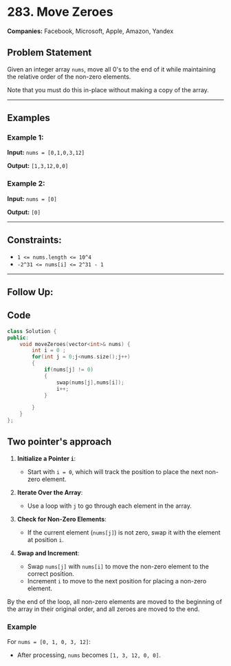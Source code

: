# 283. Move Zeroes

**Companies:** Facebook, Microsoft, Apple, Amazon, Yandex  


## Problem Statement

Given an integer array `nums`, move all 0's to the end of it while maintaining the relative order of the non-zero elements.

Note that you must do this in-place without making a copy of the array.

---

## Examples

### Example 1:

**Input:** `nums = [0,1,0,3,12]`

**Output:** `[1,3,12,0,0]`

### Example 2:

**Input:** `nums = [0]`

**Output:** `[0]`

---

## Constraints:

- `1 <= nums.length <= 10^4`
- `-2^31 <= nums[i] <= 2^31 - 1`

---

## Follow Up:

## Code

```cpp
class Solution {
public:
    void moveZeroes(vector<int>& nums) {
        int i = 0 ;
        for(int j = 0;j<nums.size();j++)
        {
            if(nums[j] != 0)
            {
                swap(nums[j],nums[i]);
                i++;
            }

        }
    }
};
```
## Two pointer's approach
1. **Initialize a Pointer `i`**: 
   - Start with `i = 0`, which will track the position to place the next non-zero element.

2. **Iterate Over the Array**:
   - Use a loop with `j` to go through each element in the array.

3. **Check for Non-Zero Elements**:
   - If the current element (`nums[j]`) is not zero, swap it with the element at position `i`.

4. **Swap and Increment**:
   - Swap `nums[j]` with `nums[i]` to move the non-zero element to the correct position.
   - Increment `i` to move to the next position for placing a non-zero element.

By the end of the loop, all non-zero elements are moved to the beginning of the array in their original order, and all zeroes are moved to the end.

### Example

For `nums = [0, 1, 0, 3, 12]`:

- After processing, `nums` becomes `[1, 3, 12, 0, 0]`.
